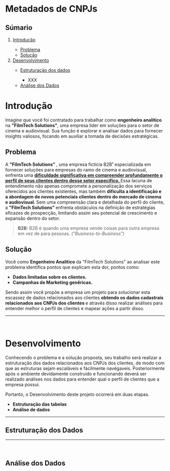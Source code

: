 # Metadados de CNPJs

## Súmario

<ol>
    <li> <a href="#introducao"> Introdução </a> </li>
        <ul>
            <li> <a href="#problema"> Problema </a> </li>
            <li> <a href="#solucao"> Solução </a> </li>
        </ul>
    <li> <a href="#desenvolvimento"> Desenvolvimento </a> </li>
        <ul>
            <li> <a href="#estruturacao"> Estruturação dos dados </a> </li>
            <ul>
                <li> XXX </li>
            </ul>
            <li> <a href="#analises"> Análise dos Dados </a> </li>
        <ul>
</ol>

<h1 id = 'introducao'> Introdução </h1>
<p> Imagine que você foi contratado para trabalhar como <b> engenheiro analítico </b> na <b> "FilmTech Solutions"</b>, uma empresa líder em soluções para o setor de cinema e audiovisual. Sua função é explorar e analisar dados para fornecer insights valiosos, focando em auxiliar a tomada de decisões estratégicas. </p>

<h2 id = 'problema'> Problema </h2>
<p> A <b> "FilmTech Solutions" </b>, uma empresa fictícia B2B¹ especializada em fornecer soluções para empresas do ramo de cinema e audiovisual, enfrenta uma <b> <u> dificuldade significativa em compreender profundamente o perfil de seus clientes dentro desse setor específico. </b> </u> Essa lacuna de entendimento não apenas compromete a personalização dos serviços oferecidos aos clientes existentes, mas também <b> dificulta a identificação e a abordagem de novos potenciais clientes dentro do mercado de cinema e audiovisual. </b> Sem uma compreensão clara e detalhada do perfil do cliente, a <b> "FilmTech Solutions" </b> enfrenta obstáculos na definição de estratégias eficazes de prospecção, limitando assim seu potencial de crescimento e expansão dentro do setor. </p> 

<blockquote> <b>B2B:</b> B2B é quando uma empresa vende coisas para outra empresa em vez de para pessoas. <i>("Business-to-Business")</i>
</blockquote> 

<h2 id = 'solucao'> Solução </h2>
<p> Você como <b> Engenheiro Analitico </b> da "FilmTech Solutions" ao analisar este problema identifica pontos que explicam esta dor, pontos como: </p>
<ul>
    <li> <b> Dados limitadas sobre os clientes. </b> </li>
    <li> <b> Campanhas de Marketing genêricas. </b> </li>
</ul>

Sendo assim você propõe a empresa um projeto para solucionar esta escassez de dados relacionados aos clientes <b> obtendo os dados cadastrais relacionados aos CNPJs dos clientes </b> e através disso realizar análises para entender melhor o perfil de clientes e mapear ações a partir disso.

<hr>  
<br>


<h1 id = 'desenvolvimento'> Desenvolvimento </h1>
<p> Conhecendo o problema e a solução proposta, seu trabalho será realizar a estruturação dos dados relacionados aos CNPJs dos clientes, de modo com que as estruturas sejam escaláveis e fácilmente navégaveis. Posteriormente após o ambiente devidamente construido e funcionando deverá ser realizado análises nos dados para entender qual o perfil de clientes que a empresa possui. </p>
<p> Portanto, o Desenvolvimento deste projeto ocorrerá em duas etapas. </b>
<ul>
    <li> <b>Estruturação das tabelas </b> </li>
    <li> <b> Análise de dados </b> </li>
</ul>

<hr>

<h2 id = 'estruturacao'> Estruturação dos Dados </h2>

<hr>
<br>

<h2 id = 'analises'> Análise dos Dados </h2>